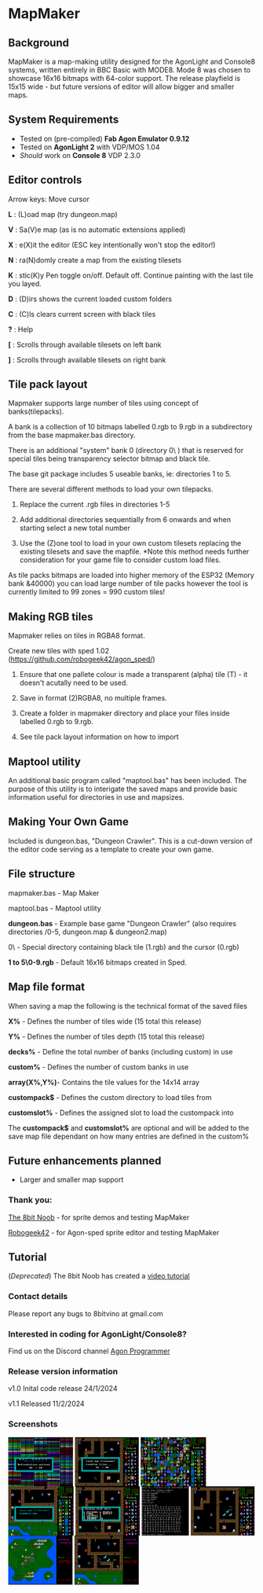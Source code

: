 # MapMaker

## Background
MapMaker is a map-making utility designed for the AgonLight and Console8 systems, written entirely in BBC Basic with MODE8. Mode 8 was chosen to showcase 16x16 bitmaps with 64-color support. The release playfield is 15x15 wide - but future versions of editor will allow bigger and smaller maps.

## System Requirements
- Tested on (pre-compiled) **Fab Agon Emulator 0.9.12**
- Tested on **AgonLight 2** with VDP/MOS 1.04 
- *Should* work on **Console 8** VDP 2.3.0

## Editor controls
Arrow keys: Move cursor

**L** : (L)oad map (try dungeon.map)

**V** : Sa(V)e map (as is no automatic extensions applied)

**X** : e(X)it the editor (ESC key intentionally won't stop the editor!)

**N** : ra(N)domly create a map from the existing tilesets

**K** : stic(K)y Pen toggle on/off. Default off. Continue painting with the last tile you layed.

**D** : (D)irs shows the current loaded custom folders

**C** : (C)ls clears current screen with black tiles

**?** : Help

**[** : Scrolls through available tilesets on left bank

**]** : Scrolls through available tilesets on right bank

 
## Tile pack layout
Mapmaker supports large number of tiles using concept of banks(tilepacks). 

A bank is a collection of 10 bitmaps labelled 0.rgb to 9.rgb in a subdirectory from the base mapmaker.bas directory. 

There is an additional "system" bank 0 (directory 0\ ) that is reserved for special tiles being transparency selector bitmap and black tile.

The base git package includes 5 useable banks, ie: directories 1 to 5. 

There are several different methods to load your own tilepacks.

1) Replace the current .rgb files in directories 1-5

2) Add additional directories sequentially from 6 onwards and when starting select a new total number

3) Use the (Z)one tool to load in your own custom tilesets replacing the existing tilesets and save the mapfile. *Note this method needs further consideration for your game file to consider custom load files.

As tile packs bitmaps are loaded into higher memory of the ESP32 (Memory bank &40000) you can load large number of tile packs however the tool is currently limited to 99 zones = 990 custom tiles!

## Making RGB tiles
Mapmaker relies on tiles in RGBA8 format. 

Create new tiles with sped 1.02 (https://github.com/robogeek42/agon_sped/) 
1) Ensure that one pallete colour is made a transparent (alpha) tile (T) - it doesn't acutally need to be used. 

2) Save in format (2)RGBA8, no multiple frames. 

3) Create a folder in mapmaker directory <yourdirectory> and place your files inside labelled 0.rgb to 9.rgb.

4) See tile pack layout information on how to import 

## Maptool utility
An additional basic program called "maptool.bas" has been included. The purpose of this utility is to interigate the saved maps and provide basic information useful for directories in use and mapsizes. 

## Making Your Own Game
Included is dungeon.bas, "Dungeon Crawler". This is a cut-down version of the editor code serving as a template to create your own game. 

## File structure
mapmaker.bas - Map Maker

maptool.bas - Maptool utility 

**dungeon.bas** - Example base game "Dungeon Crawler" (also requires directories /0-5, dungeon.map & dungeon2.map) 

0\ - Special directory containing black tile (1.rgb) and the cursor (0.rgb)

**1 to 5\0-9.rgb** - Default 16x16 bitmaps created in Sped. 

## Map file format
When saving a map the following is the technical format of the saved files

**X%** - Defines the number of tiles wide (15 total this release)

**Y%** - Defines the number of tiles depth (15 total this release)

**decks%** - Define the total number of banks (including custom) in use

**custom%** - Defines the number of custom banks in use

**array(X%,Y%)**- Contains the tile values for the 14x14 array 

**custompack$** - Defines the custom directory to load tiles from

**customslot%** - Defines the assigned slot to load the custompack into

The **custompack$** and **customslot%** are optional and will be added to the save map file dependant on how many entries are defined in the custom%

## Future enhancements planned
- Larger and smaller map support

### Thank you:
[The 8bit Noob](https://github.com/The-8bit-Noob) - for sprite demos and testing MapMaker

[Robogeek42](https://github.com/robogeek42) - for Agon-sped sprite editor and testing MapMaker

## Tutorial
(*Deprecated*) The 8bit Noob has created a [video tutorial](https://youtu.be/1-fgj9UJj9c?si=Hou5eBpbFkzGQucr)



### Contact details
Please report any bugs to 8bitvino at gmail.com


### Interested in coding for AgonLight/Console8? 
Find us on the Discord channel [Agon Programmer](https://discord.com/channels/1080130527908069467/1096246023799722014)


### Release version information
v1.0 Inital code release 24/1/2024

v1.1 Released 11/2/2024


### Screenshots
<a href="screenshots/start.png" target="blank"><img align="center" src="https://github.com/8BitVino/mapmaker/blob/main/screenshots/start.png" height="100" /></a>
<a href="loading.png" target="blank"><img align="center" src="https://github.com/8BitVino/mapmaker/blob/main/screenshots/loading.png" height="100" /></a>
<a href="random.png" target="blank"><img align="center" src="https://github.com/8BitVino/mapmaker/blob/main/screenshots/random.png" height="100" /></a>
<a href="save.png" target="blank"><img align="center" src="https://github.com/8BitVino/mapmaker/blob/main/screenshots/save.png" height="100" /></a>
<a href="slots.png" target="blank"><img align="center" src="https://github.com/8BitVino/mapmaker/blob/main/screenshots/slots.png" height="100" /></a>
<a href="tooltest.png" target="blank"><img align="center" src="https://github.com/8BitVino/mapmaker/blob/main/screenshots/tooltest.png" height="100" /></a>
<a href="dungeon.png" target="blank"><img align="center" src="https://github.com/8BitVino/mapmaker/blob/main/screenshots/dungeon.png" height="100" /></a>
<a href="dungeon2.png" target="blank"><img align="center" src="https://github.com/8BitVino/mapmaker/blob/main/screenshots/dungeon2.png" height="100" /></a>
<a href="dungeon3.png" target="blank"><img align="center" src="https://github.com/8BitVino/mapmaker/blob/main/screenshots/dungeon3.png" height="100" /></a>

